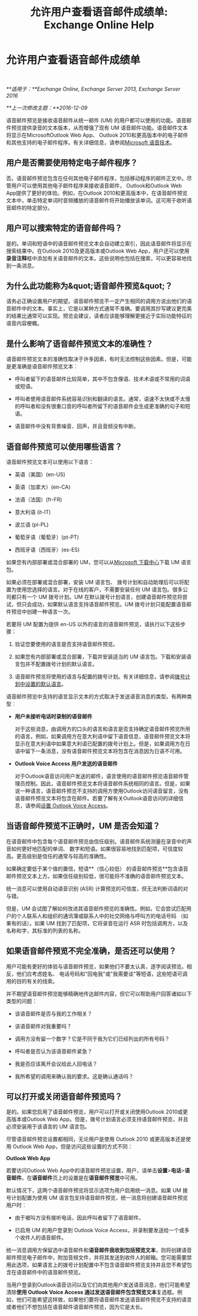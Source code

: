 ﻿---
title: '允许用户查看语音邮件成绩单: Exchange Online Help'
TOCTitle: 允许用户查看语音邮件成绩单
ms:assetid: c5192e05-905c-440f-beec-1f697edc15b3
ms:mtpsurl: https://technet.microsoft.com/zh-cn/library/Ff629381(v=EXCHG.150)
ms:contentKeyID: 51408262
ms.date: 05/23/2018
mtps_version: v=EXCHG.150
ms.translationtype: MT
---

# 允许用户查看语音邮件成绩单

 

_**适用于：**Exchange Online, Exchange Server 2013, Exchange Server 2016_

_**上一次修改主题：**2016-12-09_

语音邮件预览是接收语音邮件从统一邮件 (UM) 的用户都可以使用的功能。语音邮件预览提供录音的文本版本，从而增强了现有 UM 语音邮件功能。语音邮件文本将显示在MicrosoftOutlook Web App、 Outlook 2010和更高版本中的电子邮件和其他支持的电子邮件程序。有关详细信息，请参阅[Microsoft 语音技术](http://go.microsoft.com/fwlink/p/?linkid=187348)。

## 用户是否需要使用特定电子邮件程序？

否。语音邮件预览包含在任何其他电子邮件程序，包括移动程序的邮件正文中。尽管用户可以使用其他电子邮件程序来接收语音邮件， Outlook和Outlook Web App提供了更好的体验。例如，在Outlook 2010和更高版本中，在语音邮件预览文本中，单击特定单词时音频播放的语音邮件将开始播放该单词。这可用于收听语音邮件的特定部分。

## 用户可以搜索特定的语音邮件吗？

是的。单词和短语中的语音邮件预览文本会自动建立索引，因此语音邮件将显示在搜索结果中。在Outlook 2010及更高版本或Outlook Web App，用户还可以使用**录音注释**框中添加有关语音邮件的文本。这些说明也包括在搜索，可以更容易地找到一条消息。

## 为什么此功能称为\&quot;语音邮件预览\&quot;？

请务必正确设置用户的期望。语音邮件预览不一定产生相同的调用方说出他们的语音邮件中的文本。事实上，它是以某种方式通常不准确。要调用其抄写建议更完美的结果比通常可以实现。预览会建议，读者应该能够理解更接近于实际功能特征的语音内容梗概。

## 是什么影响了语音邮件预览文本的准确性？

语音邮件预览文本的准确性取决于许多因素，有时无法控制这些因素。但是，可能是更准确是语音邮件预览文本︰

  - 呼叫者留下的语音邮件比较简单，其中不包含俚语、技术术语或不常用的词语或短语。

  - 呼叫者使用语音邮件系统容易识别和翻译的语言。通常，语速不太快或不太慢的呼叫者和没有很重口音的呼叫者所留下的语音邮件会生成更准确的句子和短语。

  - 语音邮件中没有背景噪音、回声，并且音频没有中断。

## 语音邮件预览可以使用哪些语言？

语音邮件预览文本可以使用以下语言：

  - 英语（美国）(en-US)

  - 英语（加拿大）(en-CA)

  - 法语（法国）(fr-FR)

  - 意大利语 (it-IT)

  - 波兰语 (pl-PL)

  - 葡萄牙语（葡萄牙）(pt-PT)

  - 西班牙语（西班牙）(es-ES)

如果您有内部部署或混合部署的 UM，您可以从[Microsoft 下载中心](https://go.microsoft.com/fwlink/?linkid=266542)下载 UM 语言包。

如果必须在部署或混合部署，安装 UM 语言包、 拨号计划和自动助理后可以将配置为使用您选择的语言。对于在线的客户，不需要安装任何 UM 语言包。很多公司都只有一个 UM 拨号计划。UM 在默认拨号计划语言，创建语音邮件预览将尝试，但只会成功，如果默认语言支持语音邮件预览。UM 拨号计划只能配置语音邮件预览中创建一种语言一次。

若要将 UM 配置为提供 en-US 以外的语言的语音邮件预览，请执行以下这些步骤：

1.  验证您要使用的语言是否支持语音邮件预览。

2.  如果您有内部部署或混合部署，下载并安装适当的 UM 语言包。下载和安装语言包并不配置拨号计划的默认语言。

3.  语音邮件预览将使用的语言与配置的拨号计划。有关详细信息，请参阅[拨号计划中设置的默认语言](set-the-default-language-on-a-dial-plan-exchange-2013-help.md)。

语音邮件预览中支持的语言显示文本的方式取决于发送语音消息的类型。有两种类型︰

  - **用户未接听电话时录制的语音邮件**
    
    对于这些消息，由调用方的口头的语言和语言是否支持确定语音邮件预览所用的语言。例如，如果调用方在意大利语中留下语音信息，语音邮件预览文本将显示在意大利语中如果意大利语已配置的拨号计划上。但是，如果调用方在日语中留下一条消息，没有语音邮件预览文本将包含在消息因为日语不可用。

  - **Outlook Voice Access 用户发送的语音邮件**
    
    对于Outlook语音访问用户发送的邮件，语言使用的语音邮件预览语音邮件管理员控制。因此，语音邮件预览文本将语音邮件系统相同的语言。但是，如果说一种语言，语音邮件预览不支持的调用方使用Outlook访问语音留言，没有语音邮件预览文本将包含在邮件。若要了解有关Outlook语音访问的详细信息，请参阅[设置 Outlook Voice Access](setting-up-outlook-voice-access-exchange-2013-help.md)。

## 当语音邮件预览不正确时，UM 是否会知道？

在语音邮件中包含每个语音邮件预览由信任级别。语音邮件系统测量在录音中的声音如何更好地匹配的单词、 数字和短语。如果很容易地找到匹配项，可信度较高。更高级别是信任的通常与较高的准确性。

如果确定要低于某个值的置信，短语**（信心较低） 的语音邮件预览**包含语音邮件预览文本上方。如果信任级别较低，很可能将不准确的语音邮件预览文本。

统一消息可以使用自动语音识别 (ASR) 计算预览的可信度，但无法判断词语的对与错。

但是，UM 会试图了解如何改进其语音邮件预览的准确性。例如，它会尝试匹配用户的个人联系人和组织的通讯簿或联系人中的社交网络与呼叫方的电话号码 （如果有的话）。如果 UM 找到了匹配项，它将录音在运行 ASR 时包括调用方，以及名称和字，其标准的列表的名称。

## 如果语音邮件预览不完全准确，是否还可以使用？

用户可能有更好的体验与语音邮件预览，如果他们不要太认真，逐字阅读预览。相反，他们应考虑姓名、 电话号码和"回电我"或"我需要谈"等短语，这些短语可调用的目的有关的线索。

并不期望语音邮件预览能够精确地传达邮件内容，但它可以帮助用户回答诸如以下类型的问题：

  - 该语音邮件是否与我的工作相关？

  - 该语音邮件对我重要吗？

  - 调用方没有留一个数字？它是不同于我为它们已经列出的所有号码？

  - 呼叫者是否认为该语音邮件紧急？

  - 我是否应该离开会议给此人回电话？

  - 我所希望的调用来确认我的要求。这是确认通话吗？

## 可以打开或关闭语音邮件预览吗？

是的。如果您启用了语音邮件预览，用户可以打开或关闭使用Outlook 2010或更高版本或Outlook Web App。但是，拨号计划语言必须支持语音邮件预览，并且必须安装用于该语言的 UM 语言包。

尽管语音邮件预览设置都相同，无论用户是使用 Outlook 2010 或更高版本还是使用 Outlook Web App，但是访问这些设置的方式不同：

**Outlook Web App**

若要访问Outlook Web App中的语音邮件预览设置，用户，请单击**设置**\>**电话**\>**语音邮件**。在**语音邮件**页上的设置是在**语音邮件预览**中可用。

默认情况下，这两个语音邮件预览将显示选项为用户启用统一消息。如果 UM 拨号计划配置为使用 UM 语言包支持语音邮件预览，统一消息将创建语音邮件预览用户时︰

  - 由于被叫方没有接听电话，因此呼叫者留下了语音邮件。

  - 已启用 UM 的用户登录到 Outlook Voice Access，并录制要发送给一个或多个收件人的语音邮件。

统一消息调用方保留选中语音邮件和**语音邮件我收到包括预览文本**，则将创建语音邮件预览电子邮件中，附加音频文件，并将其发送到收件人的邮箱。您可能需要禁用此选项，如果语言上的拨号计划配置中不包含语音邮件预览支持并且您不希望包含在语音邮件中的语音邮件预览。

当用户登录到Outlook语音访问以及它们向其他用户发送语音消息，他们可能希望清除**使用 Outlook Voice Access 通过发送语音邮件包含预览文本**复选框。例如，他们可能希望这样做，如果他们要将语音邮件发送语音邮件预览不支持的语言或者他们不想包括在语音邮件语音邮件预览，因为它是太长。

